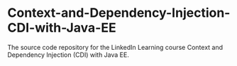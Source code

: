 # Context-and-Dependency-Injection-CDI-with-Java-EE
The source code repository for the LinkedIn Learning course Context and Dependency Injection (CDI) with Java EE.
